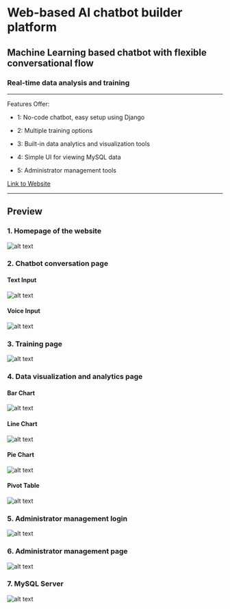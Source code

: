 # **Web-based AI chatbot builder platform**

## Machine Learning based chatbot with flexible conversational flow

### Real-time data analysis and training

---
Features Offer:
* 1: No-code chatbot, easy setup using Django

* 2: Multiple training options

* 3: Built-in data analytics and visualization tools

* 4: Simple UI for viewing MySQL data

* 5: Administrator management tools

[Link to Website](https://louisyuzhe.github.io/simplebot/)

[//]: # (Image References)

[image1]: ./README_media/homepage.png "Screenshot of homepage"
[image2]: ./README_media/chatbot-page.png "Screenshot of chatbot conversation"
[image3]: ./README_media/training_page.png "Screenshot of training page"
[image4]: ./README_media/voice_input.png "Screenshot of chatbot conversation with voice input"
[image5]: ./README_media/admin_page1.png "Screenshot of admin login"
[image6]: ./README_media/admin_page2.png "Screenshot of admin page"
[image7]: ./README_media/mysql.PNG "Screenshot of MySQL server"
[image8]: ./README_media/barchart.png "Bar chart of visualization page"
[image9]: ./README_media/linechart.png "Line chart of visualization page"
[image10]: ./README_media/piechart.png "Pie chart of visualization page"
[image11]: ./README_media/pivot_table.png "Pivot Table of visualization page"

---
## Preview

### 1. Homepage of the website
![alt text][image1]

### 2. Chatbot conversation page
#### Text Input
![alt text][image2]
#### Voice Input
![alt text][image4]

### 3. Training page
![alt text][image3]

### 4. Data visualization and analytics page
#### Bar Chart
![alt text][image8]

#### Line Chart
![alt text][image9]

#### Pie Chart
![alt text][image10]

#### Pivot Table
![alt text][image11]

### 5. Administrator management login
![alt text][image5]

### 6. Administrator management page
![alt text][image6]

### 7. MySQL Server
![alt text][image7]
